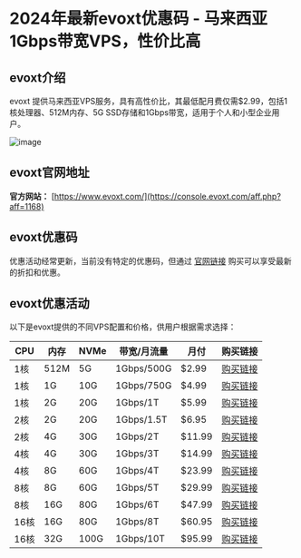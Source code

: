 # 2024年最新evoxt优惠码 - 马来西亚1Gbps带宽VPS，性价比高

## evoxt介绍
evoxt 提供马来西亚VPS服务，具有高性价比，其最低配月费仅需$2.99，包括1核处理器、512M内存、5G SSD存储和1Gbps带宽，适用于个人和小型企业用户。

![image](https://github.com/blah49867/evoxt/assets/167597822/322dd4be-f2a7-4ff4-ac62-2894976d87e1)

## evoxt官网地址
**官方网站：** [https://www.evoxt.com/](https://console.evoxt.com/aff.php?aff=1168)

## evoxt优惠码
优惠活动经常更新，当前没有特定的优惠码，但通过 [官网链接](https://console.evoxt.com/aff.php?aff=1168) 购买可以享受最新的折扣和优惠。

## evoxt优惠活动
以下是evoxt提供的不同VPS配置和价格，供用户根据需求选择：

| CPU   | 内存 | NVMe | 带宽/月流量  | 月付    | 购买链接                                                   |
|-------|------|------|------------|---------|----------------------------------------------------------|
| 1核   | 512M | 5G   | 1Gbps/500G | $2.99   | [购买链接](https://console.evoxt.com/aff.php?aff=1168)  |
| 1核   | 1G   | 10G  | 1Gbps/750G | $4.99   | [购买链接](https://console.evoxt.com/aff.php?aff=1168)  |
| 1核   | 2G   | 20G  | 1Gbps/1T   | $5.99   | [购买链接](https://console.evoxt.com/aff.php?aff=1168)  |
| 2核   | 2G   | 20G  | 1Gbps/1.5T | $6.95   | [购买链接](https://console.evoxt.com/aff.php?aff=1168)  |
| 2核   | 4G   | 30G  | 1Gbps/2T   | $11.99  | [购买链接](https://console.evoxt.com/aff.php?aff=1168)  |
| 4核   | 4G   | 30G  | 1Gbps/3T   | $14.99  | [购买链接](https://console.evoxt.com/aff.php?aff=1168)  |
| 4核   | 8G   | 60G  | 1Gbps/4T   | $23.99  | [购买链接](https://console.evoxt.com/aff.php?aff=1168)  |
| 8核   | 8G   | 60G  | 1Gbps/5T   | $29.99  | [购买链接](https://console.evoxt.com/aff.php?aff=1168)  |
| 8核   | 16G  | 80G  | 1Gbps/6T   | $47.99  | [购买链接](https://console.evoxt.com/aff.php?aff=1168)  |
| 16核  | 16G  | 80G  | 1Gbps/8T   | $60.95  | [购买链接](https://console.evoxt.com/aff.php?aff=1168)  |
| 16核  | 32G  | 100G | 1Gbps/10T  | $95.99  | [购买链接](https://console.evoxt.com/aff.php?aff=1168)  |
